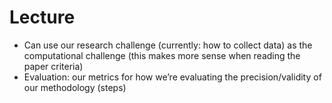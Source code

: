 # Lecture
- Can use our research challenge (currently: how to collect data) as the computational challenge (this makes more sense when reading the paper criteria)
- Evaluation: our metrics for how we’re evaluating the precision/validity of our methodology (steps)
